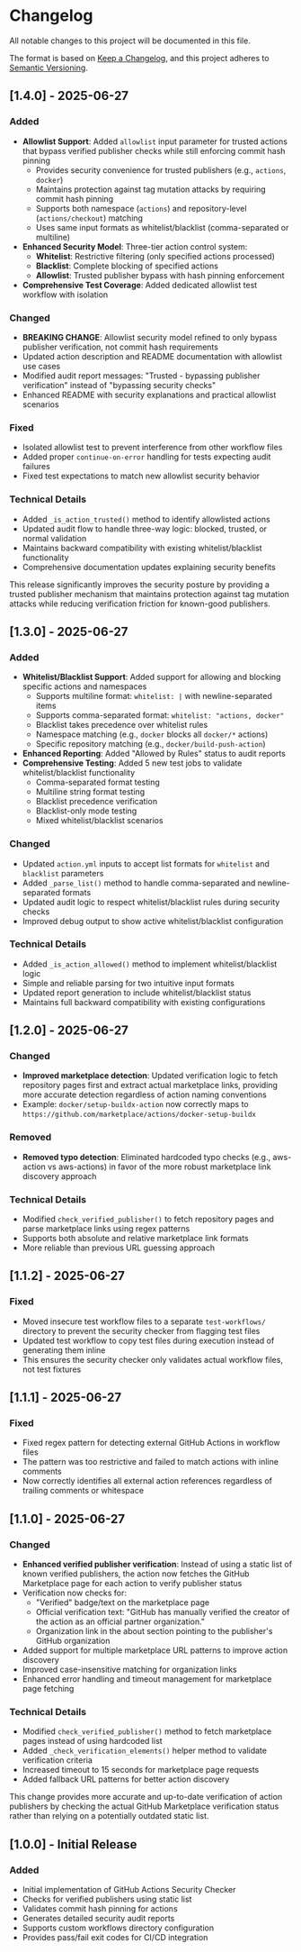 # Changelog

All notable changes to this project will be documented in this file.

The format is based on [Keep a Changelog](https://keepachangelog.com/en/1.0.0/),
and this project adheres to [Semantic Versioning](https://semver.org/spec/v2.0.0.html).

## [1.4.0] - 2025-06-27

### Added
- **Allowlist Support**: Added `allowlist` input parameter for trusted actions that bypass verified publisher checks while still enforcing commit hash pinning
  - Provides security convenience for trusted publishers (e.g., `actions`, `docker`)
  - Maintains protection against tag mutation attacks by requiring commit hash pinning
  - Supports both namespace (`actions`) and repository-level (`actions/checkout`) matching
  - Uses same input formats as whitelist/blacklist (comma-separated or multiline)
- **Enhanced Security Model**: Three-tier action control system:
  - **Whitelist**: Restrictive filtering (only specified actions processed)
  - **Blacklist**: Complete blocking of specified actions
  - **Allowlist**: Trusted publisher bypass with hash pinning enforcement
- **Comprehensive Test Coverage**: Added dedicated allowlist test workflow with isolation

### Changed
- **BREAKING CHANGE**: Allowlist security model refined to only bypass publisher verification, not commit hash requirements
- Updated action description and README documentation with allowlist use cases
- Modified audit report messages: "Trusted - bypassing publisher verification" instead of "bypassing security checks"
- Enhanced README with security explanations and practical allowlist scenarios

### Fixed
- Isolated allowlist test to prevent interference from other workflow files
- Added proper `continue-on-error` handling for tests expecting audit failures
- Fixed test expectations to match new allowlist security behavior

### Technical Details
- Added `_is_action_trusted()` method to identify allowlisted actions
- Updated audit flow to handle three-way logic: blocked, trusted, or normal validation
- Maintains backward compatibility with existing whitelist/blacklist functionality
- Comprehensive documentation updates explaining security benefits

This release significantly improves the security posture by providing a trusted publisher mechanism that maintains protection against tag mutation attacks while reducing verification friction for known-good publishers.

## [1.3.0] - 2025-06-27

### Added
- **Whitelist/Blacklist Support**: Added support for allowing and blocking specific actions and namespaces
  - Supports multiline format: `whitelist: |` with newline-separated items
  - Supports comma-separated format: `whitelist: "actions, docker"`
  - Blacklist takes precedence over whitelist rules
  - Namespace matching (e.g., `docker` blocks all `docker/*` actions)
  - Specific repository matching (e.g., `docker/build-push-action`)
- **Enhanced Reporting**: Added "Allowed by Rules" status to audit reports
- **Comprehensive Testing**: Added 5 new test jobs to validate whitelist/blacklist functionality
  - Comma-separated format testing
  - Multiline string format testing  
  - Blacklist precedence verification
  - Blacklist-only mode testing
  - Mixed whitelist/blacklist scenarios

### Changed
- Updated `action.yml` inputs to accept list formats for `whitelist` and `blacklist` parameters
- Added `_parse_list()` method to handle comma-separated and newline-separated formats
- Updated audit logic to respect whitelist/blacklist rules during security checks
- Improved debug output to show active whitelist/blacklist configuration

### Technical Details
- Added `_is_action_allowed()` method to implement whitelist/blacklist logic
- Simple and reliable parsing for two intuitive input formats
- Updated report generation to include whitelist/blacklist status
- Maintains full backward compatibility with existing configurations

## [1.2.0] - 2025-06-27

### Changed
- **Improved marketplace detection**: Updated verification logic to fetch repository pages first and extract actual marketplace links, providing more accurate detection regardless of action naming conventions
- Example: `docker/setup-buildx-action` now correctly maps to `https://github.com/marketplace/actions/docker-setup-buildx`

### Removed
- **Removed typo detection**: Eliminated hardcoded typo checks (e.g., aws-action vs aws-actions) in favor of the more robust marketplace link discovery approach

### Technical Details
- Modified `check_verified_publisher()` to fetch repository pages and parse marketplace links using regex patterns
- Supports both absolute and relative marketplace link formats
- More reliable than previous URL guessing approach

## [1.1.2] - 2025-06-27

### Fixed
- Moved insecure test workflow files to a separate `test-workflows/` directory to prevent the security checker from flagging test files
- Updated test workflow to copy test files during execution instead of generating them inline
- This ensures the security checker only validates actual workflow files, not test fixtures

## [1.1.1] - 2025-06-27

### Fixed
- Fixed regex pattern for detecting external GitHub Actions in workflow files
- The pattern was too restrictive and failed to match actions with inline comments
- Now correctly identifies all external action references regardless of trailing comments or whitespace

## [1.1.0] - 2025-06-27

### Changed
- **Enhanced verified publisher verification**: Instead of using a static list of known verified publishers, the action now fetches the GitHub Marketplace page for each action to verify publisher status
- Verification now checks for:
  - "Verified" badge/text on the marketplace page
  - Official verification text: "GitHub has manually verified the creator of the action as an official partner organization."
  - Organization link in the about section pointing to the publisher's GitHub organization
- Added support for multiple marketplace URL patterns to improve action discovery
- Improved case-insensitive matching for organization links
- Enhanced error handling and timeout management for marketplace page fetching

### Technical Details
- Modified `check_verified_publisher()` method to fetch marketplace pages instead of using hardcoded list
- Added `_check_verification_elements()` helper method to validate verification criteria
- Increased timeout to 15 seconds for marketplace page requests
- Added fallback URL patterns for better action discovery

This change provides more accurate and up-to-date verification of action publishers by checking the actual GitHub Marketplace verification status rather than relying on a potentially outdated static list.

## [1.0.0] - Initial Release

### Added
- Initial implementation of GitHub Actions Security Checker
- Checks for verified publishers using static list
- Validates commit hash pinning for actions
- Generates detailed security audit reports
- Supports custom workflows directory configuration
- Provides pass/fail exit codes for CI/CD integration